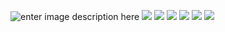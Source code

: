 ![enter image description here](https://i.imgur.com/IGITMr5.png)
![](https://i.imgur.com/GCn3lGu.png)
![](https://i.imgur.com/ke3k2kA.png)
![](https://i.imgur.com/2gdnMjQ.png)
![](https://i.imgur.com/47oEYre.png)
![](https://i.imgur.com/19BqzPT.png)
![](https://i.imgur.com/ToaOcQY.png)

